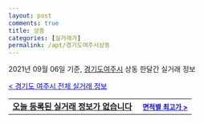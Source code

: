 ```yaml
---
layout: post
comments: true
title: 상동
categories: [실거래가]
permalink: /apt/경기도여주시상동
---
```


2021년 09월 06일 기준, <a href="/apt/경기도여주시">경기도여주시</a> 상동 한달간 실거래 정보

<a style="color: blue;" href="/apt/경기도여주시">< 경기도 여주시 전체 실거래 정보</a>
<!---- start ---->
<table>
  <tr>
    <td colspan="4" style="font-weight: bold;"><a href="/apt/경기도여주시상동{name_without_space}">오늘 등록된 실거래 정보가 없습니다</a> &nbsp;&nbsp;&nbsp; <a style="color: blue; font-size: smaller;" href="/apt/경기도여주시상동{name_without_space}">면적별 최고가 ></a></td>
  </tr>
    
</table>
<!---- end ---->
    